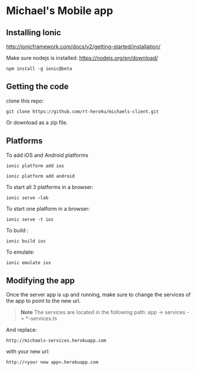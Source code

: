 Michael's Mobile app
==========


Installing Ionic
----------------

http://ionicframework.com/docs/v2/getting-started/installation/

Make sure nodejs is installed: https://nodejs.org/en/download/
```
npm install -g ionic@beta
```



Getting the code
----------------

clone this repo:
```
git clone https://github.com/rt-heroku/michaels-client.git
```

Or download as a zip file.


Platforms
---------

To add iOS and Android platforms

```
ionic platform add ios

ionic platform add android
```

To start all 3 platforms in a browser:
```
ionic serve —lab
```


To start one platform in a browser:
```
ionic serve -t ios
```


To build :
```
ionic build ios
```


To emulate:
```
ionic emulate ios
```


Modifying the app
-----------------

Once the server app is up and running, make sure to change the services of the app to point to the new url.

> **Note**
> The services are located in the following path:
> app -> services -> *-services.ts

And replace:
```
http://michaels-services.herokuapp.com
```
with your new url:
```
http://<your new app>.herokuapp.com
```
